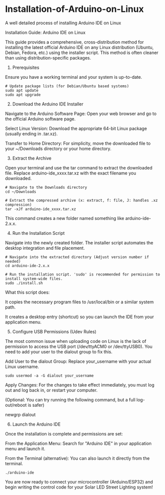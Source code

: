 # Installation-of-Arduino-on-Linux
A well detailed process of installing Arduino IDE on Linux

Installation Guide: Arduino IDE on Linux  

This guide provides a comprehensive, cross-distribution method for installing the latest official Arduino IDE on any Linux distribution (Ubuntu, Debian, Fedora, etc.) using the installer script. This method is often cleaner than using distribution-specific packages.

1. Prerequisites

Ensure you have a working terminal and your system is up-to-date.
```
# Update package lists (for Debian/Ubuntu based systems)
sudo apt update
sudo apt upgrade
```

2. Download the Arduino IDE Installer

Navigate to the Arduino Software Page: Open your web browser and go to the official Arduino software page.

Select Linux Version: Download the appropriate 64-bit Linux package (usually ending in .tar.xz).

Transfer to Home Directory: For simplicity, move the downloaded file to your ~/Downloads directory or your home directory.

3. Extract the Archive

Open your terminal and use the tar command to extract the downloaded file. Replace arduino-ide_xxxx.tar.xz with the exact filename you downloaded.
```
# Navigate to the Downloads directory
cd ~/Downloads 

# Extract the compressed archive (x: extract, f: file, J: handles .xz compression)
tar -xJf arduino-ide_xxxx.tar.xz 
```

This command creates a new folder named something like arduino-ide-2.x.x.

4. Run the Installation Script

Navigate into the newly created folder. The installer script automates the desktop integration and file placement.

```
# Navigate into the extracted directory (Adjust version number if needed)
cd arduino-ide-2.x.x 

# Run the installation script. 'sudo' is recommended for permission to install system-wide files.
sudo ./install.sh 
```

What this script does:

It copies the necessary program files to /usr/local/bin or a similar system path.

It creates a desktop entry (shortcut) so you can launch the IDE from your application menu.

5. Configure USB Permissions (Udev Rules)

The most common issue when uploading code on Linux is the lack of permission to access the USB port (/dev/ttyACM0 or /dev/ttyUSB0). You need to add your user to the dialout group to fix this.

Add User to the dialout Group: Replace your_username with your actual Linux username.
```
sudo usermod -a -G dialout your_username
```

Apply Changes: For the changes to take effect immediately, you must log out and log back in, or restart your computer.

(Optional: You can try running the following command, but a full log-out/reboot is safer)

newgrp dialout


6. Launch the Arduino IDE

Once the installation is complete and permissions are set:

From the Application Menu: Search for "Arduino IDE" in your application menu and launch it.

From the Terminal (alternative): You can also launch it directly from the terminal.
```
./arduino-ide
```

You are now ready to connect your microcontroller ($\text{Arduino}/\text{ESP}32$) and begin writing the control code for your Solar LED Street Lighting system!
